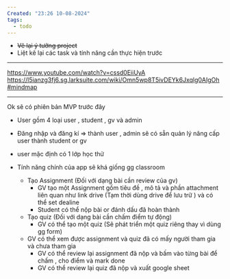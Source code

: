 ```yaml
---
Created: "23:26 10-08-2024"
tags:
  - todo
---
```


- ~~Vẽ lại ý tưởng project~~
- Liệt kê lại các task và tính năng cần thực hiện trước


----
https://www.youtube.com/watch?v=cssd0EiiUyA
https://l5ianzg3fj6.sg.larksuite.com/wiki/Omn5wp8T5ivDEYk6Jxqlg0AIgOh#mindmap

----
Ok sẽ có phiên bản MVP trước đây
- User gồm 4 loại user , student , gv và admin
- Đăng nhập và đăng kí => thành user , admin sẽ có sẵn quản lý nâng cấp user thành student or gv
- user mặc định có 1 lớp học thử 

- Tính năng chính của app sẽ khá giống gg classroom
	- Tạo Assignment (Đối với dạng bài cần review của gv)
		- GV tạo một Assignment gồm tiêu đề , mô tả và phần attachment liên quan như link drive (Tạm thời dùng drive để lưu trữ ) và có thể set dealine
		- Student có thể nộp bài or đánh dấu đã hoàn thành
	- Tạo quiz (Đối với dạng bài cần chấm điểm tự động)
		- GV có thể tạo một quiz (Sẽ phát triển một quiz riêng thay vì dùng gg form)
	- GV có thể xem được assignment và quiz đã có mấy người tham gia và chưa tham gia
		- GV có thể review lại assignment đã nộp và bấm vào từng bài để chấm , cho điểm và mark done
		- GV có thể review lại quiz đã nộp và xuất google sheet